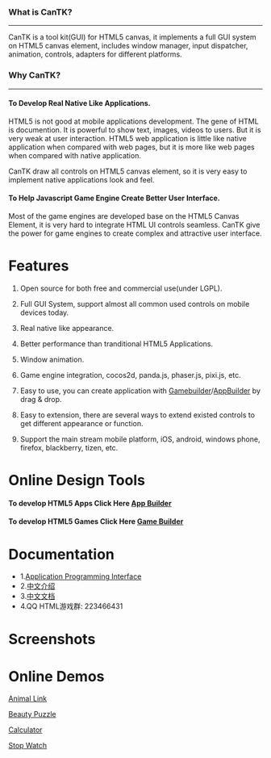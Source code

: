### What is CanTK?

***

CanTK is a tool kit(GUI) for HTML5 canvas, it implements a full GUI system on HTML5 canvas element, includes window manager, input dispatcher, animation, controls, adapters for different platforms.

### Why CanTK?

***

#### To Develop Real Native Like Applications.

HTML5 is not good at mobile applications development. The gene of HTML is documention. It is powerful to show text, images, videos to users. But it is very weak at user interaction. HTML5 web application is little like native application when compared with web pages, but it is more like web pages when compared with native application.

CanTK draw all controls on HTML5 canvas element, so it is very easy to implement native applications look and feel.

#### To Help Javascript Game Engine Create Better User Interface. 

Most of the game engines are developed base on the HTML5 Canvas Element, it is very hard to integrate HTML UI controls seamless. CanTK give the power for game engines to create complex and attractive user interface.


Features
==============================================
1. Open source for both free and commercial use(under LGPL).

2. Full GUI System, support almost all common used controls on mobile devices today.

3. Real native like appearance.

4. Better performance than tranditional HTML5 Applications.

5. Window animation.

6. Game engine integration, cocos2d, panda.js, phaser.js, pixi.js, etc.

7. Easy to use, you can create application with [Gamebuilder](http://gamebuilder.duapp.com/gamebuilder.php)/[AppBuilder](http://gamebuilder.duapp.com/appbuilder.php) by drag & drop.

8. Easy to extension, there are several ways to extend existed controls to get different appearance or function.

9. Support the main stream mobile platform, iOS, android, windows phone, firefox, blackberry, tizen, etc.

Online Design Tools
==============================================

#### To develop HTML5 Apps Click Here [App Builder](http://gamebuilder.duapp.com/appbuilder.php)

#### To develop HTML5 Games Click Here [Game Builder](http://gamebuilder.duapp.com/gamebuilder.php)


Documentation
==============================================

* 1.[Application Programming Interface](https://github.com/drawapp8/cantk/wiki/English-API)
* 2.[中文介绍](https://github.com/drawapp8/cantk/wiki/Chinese-Introduction)
* 3.[中文文档](https://github.com/drawapp8/cantk/wiki/CanTK%E4%B8%AD%E6%96%87%E7%BC%96%E7%A8%8B%E6%8E%A5%E5%8F%A3)
* 4.QQ HTML游戏群: 223466431


Screenshots
==============================================

Online Demos
==============================================

[Animal Link](https://jsgames.sinaapp.com/animal-link/)

[Beauty Puzzle](https://jsgames.sinaapp.com/puzzle-1/)

[Calculator](http://dapp8.sinaapp.com/calculator/)

[Stop Watch](http://dapp8.sinaapp.com/stopwatch/)
